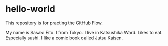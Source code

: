 # hello-world
This repository is for practing the GitHub Flow.

My name is Sasaki Eito.
I from Tokyo.
I live in Katsushika Ward.
Likes to eat. Especially sushi.
I like a comic book called Jutsu Kaisen.
